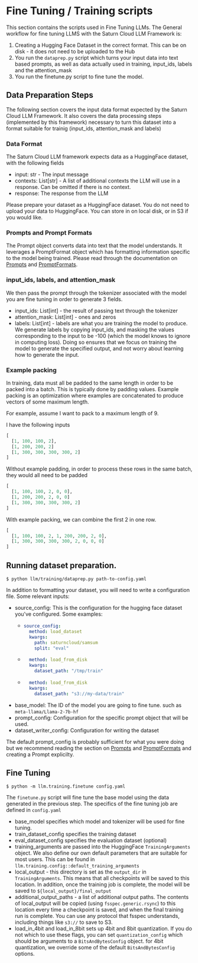 # Fine Tuning / Training scripts

This section contains the scripts used in Fine Tuning LLMs. 
The General workflow for fine tuning LLMS with the Saturn Cloud LLM Framework is:

1. Creating a Hugging Face Dataset in the correct format. This can be on disk - it does not need
   to be uploaded to the Hub
2. You run the `dataprep.py` script which turns your input data into text based prompts, as well as
   data actually used in training, input_ids, labels and the attention_mask
3. You run the finetune.py script to fine tune the model.


## Data Preparation Steps

The following section covers the input data format expected by the Saturn Cloud LLM Framework.
It also covers the data processing steps (implemented by this framework) necessary to turn this
dataset into a format suitable for trainig (input_ids, attention_mask and labels)

### Data Format

The Saturn Cloud LLM framework expects data as a HuggingFace dataset, with the following fields
- input: str - The input message
- contexts: List[str] - A list of additional contexts the LLM will use in a response. Can be omitted
  if there is no context.
- response: The response from the LLM

Please prepare your dataset as a HuggingFace dataset. You do not need to upload your data to
HuggingFace. You can store in on local disk, or in S3 if you would like.

### Prompts and Prompt Formats

The Prompt object converts data into text that the model understands. It leverages a PromptFormat
object which has formatting information specific to the model being trained. Please read 
through the documentation on [Prompts](../../README.md#prompts) and
[PromptFormats](../../README.md#prompt-format).


### input_ids, labels, and attention_mask

We then pass the prompt through the tokenizer associated with the model you are fine tuning in order
to generate 3 fields.

- input_ids: List[int] - the result of passing text through the tokenizer
- attention_mask: List[int] - ones and zeros
- labels: List[int] - labels are what you are training the model to produce. We generate labels
  by copying input_ids, and masking the values corresponding to the input to be -100 (which the model
  knows to ignore in computing loss). Doing so ensures that we focus on training the model to
  generate the specified output, and not worry about learning how to generate the input.

### Example packing

In training, data must all be padded to the same length in order to be packed into a batch. This
is typically done by padding values. Example packing is an optimization where examples are concatenated
to produce vectors of some maximum length.

For example, assume I want to pack to a maximum length of 9.

I have the following inputs

```python
[
  [1, 100, 100, 2],
  [1, 200, 200, 2]
  [1, 300, 300, 300, 300, 2]
]
```

Without example padding, in order to process these rows in the same batch, they would all need to
be padded

```python
[
  [1, 100, 100, 2, 0, 0],
  [1, 200, 200, 2, 0, 0]
  [1, 300, 300, 300, 300, 2]
]
```

With example packing, we can combine the first 2 in one row.

```python
[
  [1, 100, 100, 2, 1, 200, 200, 2, 0],
  [1, 300, 300, 300, 300, 2, 0, 0, 0]
]
```

## Running dataset preparation.

```
$ python llm/training/dataprep.py path-to-config.yaml
```

In addition to formatting your dataset, you will need to write a configuration file. Some relevant
inputs:

- source_config: This is the configuration for the hugging face dataset you've configured. Some 
  examples:
  - ```yaml
    source_config:
      method: load_dataset
      kwargs:
        path: saturncloud/samsum
        split: "eval"
    ```
  - ```yaml
      method: load_from_disk
      kwargs:
        dataset_path: "/tmp/train"
    ```
  - ```yaml
      method: load_from_disk
      kwargs:
        dataset_path: "s3://my-data/train"
    ```    
- base_model: The ID of the model you are going to fine tune. such as `meta-llama/Llama-2-7b-hf`
- prompt_config: Configuration for the specific prompt object that will be used.
- dataset_writer_config: Configuration for writing the dataset

The default prompt_config is probably sufficient for what you were doing but we recommend
reading the section on [Prompts](../../README.md#prompts) and
[PromptFormats](../../README.md#prompt-format) and creating a Prompt explicilty.


## Fine Tuning

```
$ python -m llm.training.finetune config.yaml
```

The `finetune.py` script will fine tune the base model using the data generated in the previous step.
The specifics of the fine tuning job are defined in `config.yaml`

- base_model specifies which model and tokenizer will be used for fine tuning.
- train_dataset_config specifies the training dataset
- eval_dataset_config specifies the evaluation dataset (optional)
- training_arguments are passed into the HuggingFace `TrainingArguments` object.
  We also define our own default parameters that are suitable for most users.
  This can be found in `llm.training.config::default_training_arguments`
- local_output - this directory is set as the `output_dir` in `TrainingArguments`.
  This means that all checkpoints will be saved to this location. In addition, once
  the training job is complete, the model will be saved to `${local_output}/final_output`
- additional_output_paths - a list of additional output paths. The contents of
  local_output will be copied (using `fsspec.generic.rsync`) to this location every time
  a checkpoint is saved, and when the final training run is complete. You can use
  any protocol that fsspec understands, including things like `s3://` to save to S3.
- load_in_4bit and load_in_8bit sets up 4bit and 8bit quantization. If you do not
  which to use these flags, you can set `quantization_config` which should be arguments
  to a `BitsAndBytesConfig` object. for 4bit quantization, we override some of the
  default `BitsAndBytesConfig` options.
